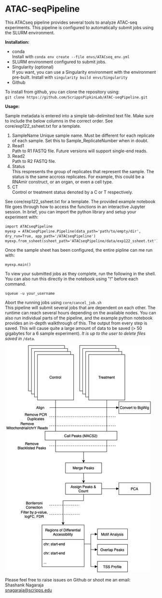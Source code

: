 # ATAC-seqPipeline


This ATACseq pipeline provides several tools to analyze ATAC-seq experiments. This pipeline is configured to automatically submit jobs using the SLURM environment. 

__Installation:__
* conda \
Install with `conda env create --file envs/ATACseq_env.yml`
* SLURM environment configured to submit jobs. 
* Singularity (optional) \
If you want, you can use a Singularity environment with the environment pre-built. Install with `singularity build envs/Singularity`
* Github

To install from github, you can clone the repository using: \
`git clone https://github.com/ScrippsPipkinLab/ATAC-seqPipeline.git`

__Usage:__

Sample metadata is entered into a simple tab-delimited text file. Make sure to include the below columns in the correct order. See core/exp122_ssheet.txt for a template. 

1. SampleName
Unique sample name. Must be different for each replicate of each sample. Set this to Sample_ReplicateNumber when in doubt. 
2. Read1 \
Path to R1 FASTQ file. Future versions will support single-end reads. 
3. Read2 \
Path to R2 FASTQ file.
4. Status \
This respresents the group of replicates that represent the sample. The status is the same accross replicates. For example, this could be a RNAmir construct, or an organ, or even a cell type. 
5. CT \
Control or treatment status denoted by a C or T respectively.

See core/exp122_ssheet.txt for a template. 
The provided example notebook file goes through how to access the functions in an interactive Jupyter session. In brief, you can import the python library and setup your experiment with: 
```
import ATACseqPipeline
myexp = ATACseqPipeline.Pipeline(data_path='path/to/empty/dir', dry_run=True, app_path='/ATACseqPipeline')
myexp.from_ssheet(ssheet_path='ATACseqPipeline/data/exp122_ssheet.txt')
```

Once the sample sheet has been configured, the entire pipline can me run with:

```
myexp.main()
```
To view your submitted jobs as they complete, run the following in the shell. You can also run this directly in the notebook using "!" before each command. 

```
squeue -u your_username
```
Abort the running jobs using `core/cancel_job.sh` \
This pipeline will submit several jobs that are dependent on each other. The runtime can reach several hours depending on the available nodes. You can also run individual parts of the pipeline, and the example python notebook provides an in-depth walkthrough of this. The output from every step is saved. This will cause quite a large amount of data to be saved (> 50 gigabytes for a 6 sample experiment). _It is up to the user to delete files saved in_ `/data`.

![alt text](https://github.com/ScrippsPipkinLab/ATAC-seqPipeline/blob/6b2aa14751932780843d0d362f9165f5af5de92e/ATACseq_Pipeline.drawio.png)

Please feel free to raise issues on Github or shoot me an email: \
Shashank Nagaraja \
snagaraja@scripps.edu
